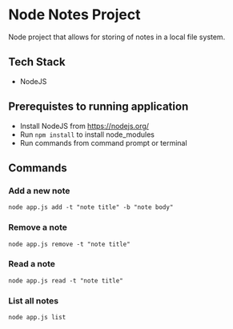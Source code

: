 # Node Notes Project #
Node project that allows for storing of notes in a local file system.

## Tech Stack ##
* NodeJS
 
## Prerequistes to running application ##
* Install NodeJS from https://nodejs.org/
* Run `npm install` to install node_modules
* Run commands from command prompt or terminal

## Commands ##
### Add a new note ### 
`node app.js add -t "note title" -b "note body"`
### Remove a note ###
`node app.js remove -t "note title"`
### Read a note ###
`node app.js read -t "note title"`
### List all notes ###
`node app.js list`

